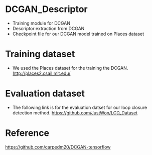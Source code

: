 # DCGAN_Descriptor
- Training module for DCGAN
- Descriptor extraction from DCGAN
- Checkpoint file for our DCGAN model trained on Places dataset

# Training dataset
- We used the Places dataset for the training the DCGAN.
http://places2.csail.mit.edu/

# Evaluation dataset
- The following link is for the evaluation datset for our loop closure detection method.
https://github.com/JustWon/LCD_Dataset


# Reference
https://github.com/carpedm20/DCGAN-tensorflow

